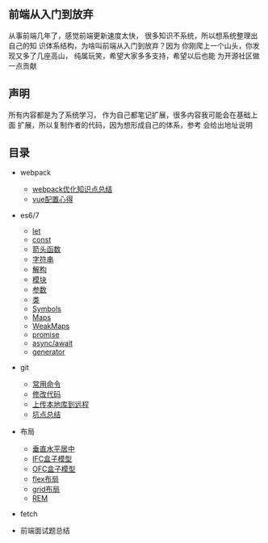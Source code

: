 ## 前端从入门到放弃

<p>从事前端几年了，感觉前端更新速度太快，
很多知识不系统，所以想系统整理出自己的知
识体系结构，为啥叫前端从入门到放弃？因为
你刚爬上一个山头，你发现又多了几座高山，
纯属玩笑，希望大家多多支持，希望以后也能
为开源社区做一点贡献</p>

## 声明
<p>所有内容都是为了系统学习，
作为自己都笔记扩展，很多内容我可能会在基础上面
扩展，所以复制作者的代码，因为想形成自己的体系，参考
会给出地址说明
</p>

## 目录
* webpack
    * [webpack优化知识点总结](webpack/01/README.md)
    * [vue配置心得](webpack/02/README.md)
* es6/7
    * [let](webpack/02/README.md)
    * [const](webpack/02/README.md)
    * [箭头函数](webpack/02/README.md)
    * [字符串](webpack/02/README.md)
    * [解构](webpack/02/README.md)
    * [模块](webpack/02/README.md)
    * [参数](webpack/02/README.md)
    * [类](webpack/02/README.md)
    * [Symbols](webpack/02/README.md)
    * [Maps](webpack/02/README.md)
    * [WeakMaps](webpack/02/README.md)
    * [promise](webpack/02/README.md)
    * [async/await](webpack/02/README.md)
    * [generator](webpack/02/README.md)
* git
    * [常用命令](webpack/02/README.md)
    * [修改代码](webpack/02/README.md)
    * [上传本地库到远程](webpack/02/README.md)
    * [坑点总结](webpack/02/README.md)
* 布局
    * [垂直水平居中](webpack/02/README.md)
    * [IFC盒子模型](webpack/02/README.md)
    * [OFC盒子模型](webpack/02/README.md)
    * [flex布局](webpack/02/README.md)
    * [grid布局](webpack/02/README.md)
    * [REM](webpack/02/README.md)
* fetch

* 前端面试题总结
